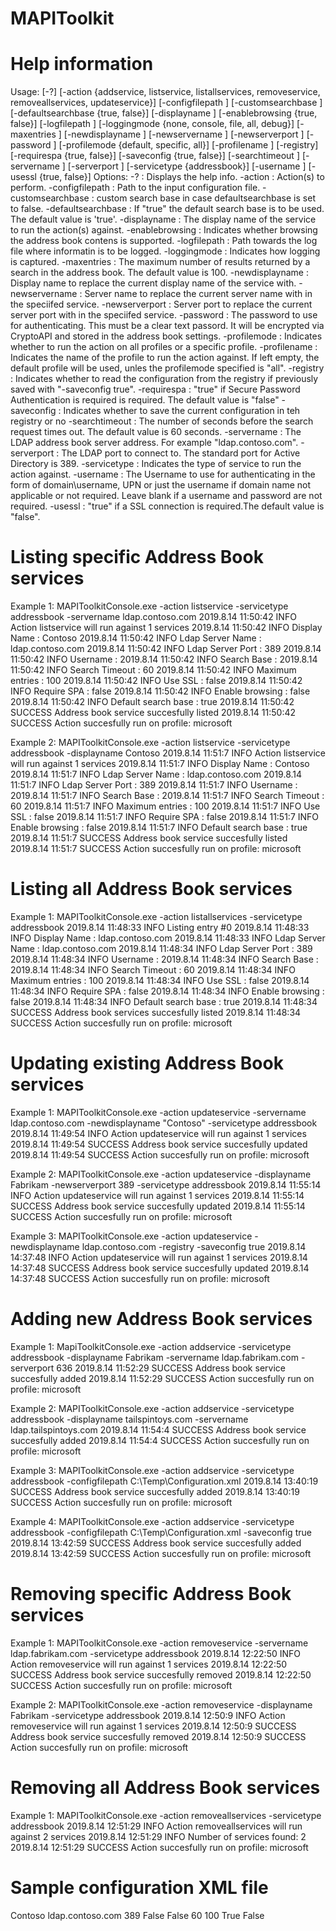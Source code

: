 # MAPIToolkit

# Help information

Usage:
       [-?]
       [-action               {addservice, listservice, listallservices, removeservice, removeallservices, updateservice}]
       [-configfilepath       <string>]
       [-customsearchbase     <string>]
       [-defaultsearchbase    {true, false}]
       [-displayname          <string>]
       [-enablebrowsing       {true, false}]
       [-logfilepath          <string>]
       [-loggingmode          {none, console, file, all, debug}]
       [-maxentries           <int>]
       [-newdisplayname       <string>]
       [-newservername        <string>]
       [-newserverport        <int>]
       [-password             <string>]
       [-profilemode          {default, specific, all}]
       [-profilename          <string>]
       [-registry]
       [-requirespa           {true, false}]
       [-saveconfig           {true, false}]
       [-searchtimeout        <int>]
       [-servername           <string>]
       [-serverport           <int>]
       [-servicetype          {addressbook}]
       [-username             <string>]
       [-usessl               {true, false}]
Options:
 -?                   : Displays the help info.
 -action              : Action(s) to perform.
 -configfilepath      : Path to the input configuration file.
 -customsearchbase    : custom search base in case defaultsearchbase is set to false.
 -defaultsearchbase   : If "true" the default search base is to be used. The default value is 'true'.
 -displayname         : The display name of the service to run the action(s) against.
 -enablebrowsing      : Indicates whether browsing the address book contens is supported.
 -logfilepath         : Path towards the log file where informatin is to be logged.
 -loggingmode         : Indicates how logging is captured.
 -maxentries          : The maximum number of results returned by a search in the address book. The default value is 100.
 -newdisplayname      : Display name to replace the current display name of the service with.
 -newservername       : Server name to replace the current server name with in the speciifed service.
 -newserverport       : Server port to replace the current server port with in the speciifed service.
 -password            : The password to use for authenticating. This must be a clear text passord. It will be encrypted via CryptoAPI and stored in the address book settings.
 -profilemode         : Indicates whether to run the action on all profiles or a specific profile.
 -profilename         : Indicates the name of the profile to run the action against. If left empty, the default profile will be used, unles the profilemode specified is "all".
 -registry            : Indicates whether to read the configuration from the registry if previously saved with "-saveconfig true".
 -requirespa          : "true" if Secure Password Authentication is required is required. The default value is "false"
 -saveconfig          : Indicates whether to save the current configuration in teh registry or no
 -searchtimeout       : The number of seconds before the search request times out. The default value is 60 seconds.
 -servername          : The LDAP address book server address. For example "ldap.contoso.com".
 -serverport          : The LDAP port to connect to. The standard port for Active Directory is 389.
 -servicetype         : Indicates the type of service to run the action against.
 -username            : The Username to use for authenticating in the form of domain\username, UPN or just the username if domain name not applicable or not required. Leave blank if a username and password are not required.
 -usessl              : "true" if a SSL connection is required.The default value is "false".
  
# Listing specific Address Book services

Example 1: 
MAPIToolkitConsole.exe -action listservice -servicetype addressbook -servername ldap.contoso.com
2019.8.14 11:50:42 INFO Action listservice will run against 1 services
2019.8.14 11:50:42 INFO   Display Name        : Contoso
2019.8.14 11:50:42 INFO   Ldap Server Name    : ldap.contoso.com
2019.8.14 11:50:42 INFO   Ldap Server Port    : 389
2019.8.14 11:50:42 INFO   Username            :
2019.8.14 11:50:42 INFO   Search Base         :
2019.8.14 11:50:42 INFO   Search Timeout      : 60
2019.8.14 11:50:42 INFO   Maximum entries     : 100
2019.8.14 11:50:42 INFO   Use SSL             : false
2019.8.14 11:50:42 INFO   Require SPA         : false
2019.8.14 11:50:42 INFO   Enable browsing     : false
2019.8.14 11:50:42 INFO   Default search base : true
2019.8.14 11:50:42 SUCCESS Address book service succesfully listed
2019.8.14 11:50:42 SUCCESS Action succesfully run on profile: microsoft

Example 2:
MAPIToolkitConsole.exe -action listservice -servicetype addressbook -displayname Contoso
2019.8.14 11:51:7 INFO Action listservice will run against 1 services
2019.8.14 11:51:7 INFO   Display Name        : Contoso
2019.8.14 11:51:7 INFO   Ldap Server Name    : ldap.contoso.com
2019.8.14 11:51:7 INFO   Ldap Server Port    : 389
2019.8.14 11:51:7 INFO   Username            :
2019.8.14 11:51:7 INFO   Search Base         :
2019.8.14 11:51:7 INFO   Search Timeout      : 60
2019.8.14 11:51:7 INFO   Maximum entries     : 100
2019.8.14 11:51:7 INFO   Use SSL             : false
2019.8.14 11:51:7 INFO   Require SPA         : false
2019.8.14 11:51:7 INFO   Enable browsing     : false
2019.8.14 11:51:7 INFO   Default search base : true
2019.8.14 11:51:7 SUCCESS Address book service succesfully listed
2019.8.14 11:51:7 SUCCESS Action succesfully run on profile: microsoft

# Listing all Address Book services

Example 1: 
MAPIToolkitConsole.exe -action listallservices -servicetype addressbook
2019.8.14 11:48:33 INFO   Listing entry #0
2019.8.14 11:48:33 INFO   Display Name        : ldap.contoso.com
2019.8.14 11:48:33 INFO   Ldap Server Name    : ldap.contoso.com
2019.8.14 11:48:34 INFO   Ldap Server Port    : 389
2019.8.14 11:48:34 INFO   Username            :
2019.8.14 11:48:34 INFO   Search Base         :
2019.8.14 11:48:34 INFO   Search Timeout      : 60
2019.8.14 11:48:34 INFO   Maximum entries     : 100
2019.8.14 11:48:34 INFO   Use SSL             : false
2019.8.14 11:48:34 INFO   Require SPA         : false
2019.8.14 11:48:34 INFO   Enable browsing     : false
2019.8.14 11:48:34 INFO   Default search base : true
2019.8.14 11:48:34 SUCCESS Address book services succesfully listed
2019.8.14 11:48:34 SUCCESS Action succesfully run on profile: microsoft

# Updating existing Address Book services

Example 1: 
MAPIToolkitConsole.exe -action updateservice -servername ldap.contoso.com -newdisplayname "Contoso" -servicetype addressbook
2019.8.14 11:49:54 INFO Action updateservice will run against 1 services
2019.8.14 11:49:54 SUCCESS Address book service succesfully updated
2019.8.14 11:49:54 SUCCESS Action succesfully run on profile: microsoft

Example 2: 
MAPIToolkitConsole.exe -action updateservice -displayname Fabrikam -newserverport 389 -servicetype addressbook
2019.8.14 11:55:14 INFO Action updateservice will run against 1 services
2019.8.14 11:55:14 SUCCESS Address book service succesfully updated
2019.8.14 11:55:14 SUCCESS Action succesfully run on profile: microsoft

Example 3: 
MAPIToolkitConsole.exe -action updateservice -newdisplayname ldap.contoso.com -registry -saveconfig true
2019.8.14 14:37:48 INFO Action updateservice will run against 1 services
2019.8.14 14:37:48 SUCCESS Address book service succesfully updated
2019.8.14 14:37:48 SUCCESS Action succesfully run on profile: microsoft

# Adding new Address Book services

Example 1: 
MapiToolkitConsole.exe -action addservice -servicetype addressbook -displayname Fabrikam -servername ldap.fabrikam.com -serverport 636
2019.8.14 11:52:29 SUCCESS Address book service succesfully added 
2019.8.14 11:52:29 SUCCESS Action succesfully run on profile: microsoft

Example 2:
MAPIToolkitConsole.exe -action addservice -servicetype addressbook -displayname tailspintoys.com -servername ldap.tailspintoys.com
2019.8.14 11:54:4 SUCCESS Address book service succesfully added 
2019.8.14 11:54:4 SUCCESS Action succesfully run on profile: microsoft

Example 3: 
MAPIToolkitConsole.exe -action addservice -servicetype addressbook -configfilepath C:\Temp\Configuration.xml
2019.8.14 13:40:19 SUCCESS Address book service succesfully added
2019.8.14 13:40:19 SUCCESS Action succesfully run on profile: microsoft

Example 4:
MAPIToolkitConsole.exe -action addservice -servicetype addressbook -configfilepath C:\Temp\Configuration.xml -saveconfig true
2019.8.14 13:42:59 SUCCESS Address book service succesfully added
2019.8.14 13:42:59 SUCCESS Action succesfully run on profile: microsoft

# Removing specific Address Book services                                                             

Example 1: 
MAPIToolkitConsole.exe -action removeservice -servername ldap.fabrikam.com -servicetype addressbook
2019.8.14 12:22:50 INFO Action removeservice will run against 1 services
2019.8.14 12:22:50 SUCCESS Address book service succesfully removed
2019.8.14 12:22:50 SUCCESS Action succesfully run on profile: microsoft

Example 2: 
MAPIToolkitConsole.exe -action removeservice -displayname Fabrikam -servicetype addressbook
2019.8.14 12:50:9 INFO Action removeservice will run against 1 services
2019.8.14 12:50:9 SUCCESS Address book service succesfully removed
2019.8.14 12:50:9 SUCCESS Action succesfully run on profile: microsoft

# Removing all Address Book services 

Example 1:
MAPIToolkitConsole.exe -action removeallservices -servicetype addressbook
2019.8.14 12:51:29 INFO Action removeallservices will run against 2 services
2019.8.14 12:51:29 INFO Number of services found: 2
2019.8.14 12:51:29 SUCCESS Action succesfully run on profile: microsoft

# Sample configuration XML file

<?xml version="1.0"?>
<ABConfiguration>
    <!--DisplayName-->
    <!--The name displayed in the AddressBook menu (form).-->
    <DisplayName>Contoso</DisplayName>
    <!--ServerName-->
    <!--The LDAP address book server address. For example "ldap.contoso.com"-->
    <ServerName>ldap.contoso.com</ServerName>
    <!--ServerPort-->
    <!--The LDAP port to connect to. The standard port for Active Directory is 389.-->
    <ServerPort>389</ServerPort>
    <!--UseSSL-->
    <!--"True" if a SSL connection is required. The default value is "False".-->
    <UseSSL>False</UseSSL>
    <!--UserName-->
    <!--The Username to use for authenticating in the form of domain\username, UPN or just the username if domain name not applicable or not required. Leave blank if a username and password are not required.-->
    <Username></Username>
    <!--Password-->
    <!--The Password to use for authenticating. This must be a clear text passord. It will be encrypted via CryptoAPI and stored in the AB settings.-->
    <Password></Password>
    <!--RequireSecurePasswordAuth-->
    <!--"True" if Secure Password Authentication is required is required. The default value is "False".-->
    <RequireSecurePasswordAuth>False</RequireSecurePasswordAuth>
    <!--SearchTimeoutSeconds-->
    <!--The number of seconds before the search request times out. The default value is 60 seconds.-->
    <SearchTimeoutSeconds>60</SearchTimeoutSeconds>
    <!--MaxEntriesReturned-->
    <!--The maximum number of results returned by a search in this AB. The default value is 100.-->
    <MaxEntriesReturned>100</MaxEntriesReturned>
    <!--DefaultSearchBase-->
    <!--"True" the default search base is to be used. The default value is "True".-->
    <DefaultSearchBase>True</DefaultSearchBase>
    <!--CustomSearchBase-->
    <!--Custom search base in case DefaultSearchBase is set to False.-->
    <CustomSearchBase></CustomSearchBase>
    <!--EnableBrowsing-->
    <!--Indicates whether browsing the AB contens is supported. -->
    <EnableBrowsing>False</EnableBrowsing>
</ABConfiguration>
